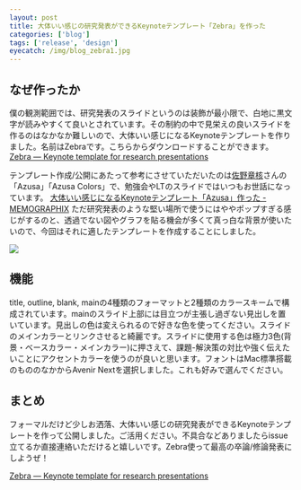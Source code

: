 ```yaml
---
layout: post
title: 大体いい感じの研究発表ができるKeynoteテンプレート「Zebra」を作った
categories: ['blog']
tags: ['release', 'design']
eyecatch: /img/blog_zebra1.jpg
---
```


<script async class="speakerdeck-embed" data-id="33dbc4b1166e45cca57400eeeaf0db4f" data-ratio="1.33333333333333" src="//speakerdeck.com/embed.js"></script>

## なぜ作ったか

僕の観測範囲では、研究発表のスライドというのは装飾が最小限で、白地に黒文字が読みやすくて良いとされています。その制約の中で見栄えの良いスライドを作るのはなかなか難しいので、大体いい感じになるKeynoteテンプレートを作りました。名前はZebraです。こちらからダウンロードすることができます。[Zebra — Keynote template for research presentations](https://github.com/shoya140/zebra)

テンプレート作成/公開にあたって参考にさせていただいたのは[佐野章核](http://www.sanographix.net/)さんの「Azusa」「Azusa Colors」で、勉強会やLTのスライドではいつもお世話になっています。
[大体いい感じになるKeynoteテンプレート「Azusa」作った - MEMOGRAPHIX](http://memo.sanographix.net/post/82160791768) ただ研究発表のような堅い場所で使うにはややポップすぎる感じがするのと、透過でない図やグラフを貼る機会が多くて真っ白な背景が使いたいので、今回はそれに適したテンプレートを作成することにしました。

<img src="/img/blog_zebra1.jpg" class="image-on-frame-medium">

## 機能

title, outline, blank, mainの4種類のフォーマットと2種類のカラースキームで構成されています。mainのスライド上部には目立つが主張し過ぎない見出しを置いています。見出しの色は変えられるので好きな色を使ってください。スライドのメインカラーとリンクさせると綺麗です。スライドに使用する色は極力3色(背景・ベースカラー・メインカラー)に押さえて、課題-解決策の対比や強く伝えたいことにアクセントカラーを使うのが良いと思います。フォントはMac標準搭載のもののなかからAvenir Nextを選択しました。これも好みで選んでください。

## まとめ

フォーマルだけど少しお洒落、大体いい感じの研究発表ができるKeynoteテンプレートを作って公開しました。ご活用ください。不具合などありましたらissue立てるか直接連絡いただけると嬉しいです。Zebra使って最高の卒論/修論発表にしようぜ！

[Zebra — Keynote template for research presentations](https://github.com/shoya140/zebra)